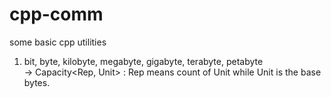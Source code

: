 # cpp-comm
some basic cpp utilities

1) bit, byte, kilobyte, megabyte, gigabyte, terabyte, petabyte  
	-> Capacity<Rep, Unit> : Rep means count of Unit while Unit
	is the base bytes.
